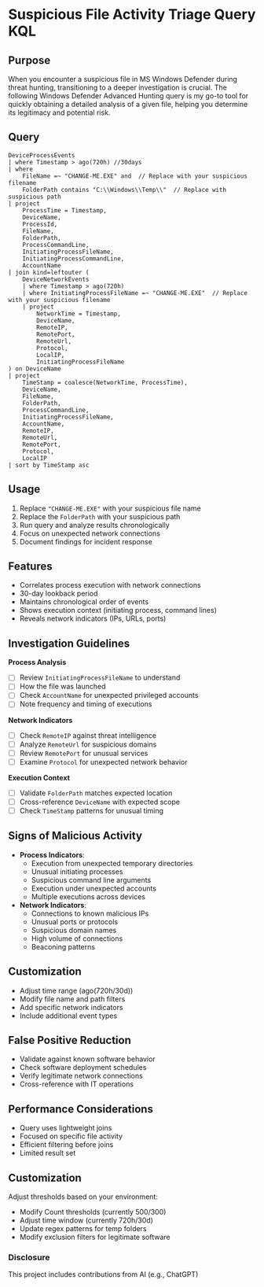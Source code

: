 # Suspicious File Activity Triage Query KQL

## Purpose
When you encounter a suspicious file in MS Windows Defender during threat hunting, transitioning to a deeper investigation is crucial. The following Windows Defender Advanced Hunting query is my go-to tool for quickly obtaining a detailed analysis of a given file, helping you determine its legitimacy and potential risk.

## Query
```kusto
DeviceProcessEvents
| where Timestamp > ago(720h) //30days
| where 
    FileName =~ "CHANGE-ME.EXE" and  // Replace with your suspicious filename
    FolderPath contains "C:\\Windows\\Temp\\"  // Replace with suspicious path
| project
    ProcessTime = Timestamp,
    DeviceName,
    ProcessId,
    FileName,
    FolderPath,
    ProcessCommandLine,
    InitiatingProcessFileName,
    InitiatingProcessCommandLine,
    AccountName
| join kind=leftouter (
    DeviceNetworkEvents
    | where Timestamp > ago(720h)
    | where InitiatingProcessFileName =~ "CHANGE-ME.EXE"  // Replace with your suspicious filename
    | project 
        NetworkTime = Timestamp,
        DeviceName,
        RemoteIP,
        RemotePort,
        RemoteUrl,
        Protocol,
        LocalIP,
        InitiatingProcessFileName
) on DeviceName
| project
    TimeStamp = coalesce(NetworkTime, ProcessTime),
    DeviceName,
    FileName,
    FolderPath,
    ProcessCommandLine,
    InitiatingProcessFileName,
    AccountName,
    RemoteIP,
    RemoteUrl,
    RemotePort,
    Protocol,
    LocalIP
| sort by TimeStamp asc
```
## Usage

1.  Replace `"CHANGE-ME.EXE"` with your suspicious file name
2.  Replace the `FolderPath` with your suspicious path
3.  Run query and analyze results chronologically
4.  Focus on unexpected network connections
5.  Document findings for incident response
## Features

-   Correlates process execution with network connections
-   30-day lookback period
-   Maintains chronological order of events
-   Shows execution context (initiating process, command lines)
-   Reveals network indicators (IPs, URLs, ports)


## Investigation Guidelines
**Process Analysis**

 - [ ] Review `InitiatingProcessFileName` to understand 
 - [ ] How the file was launched
 - [ ] Check `AccountName` for unexpected privileged accounts
 - [ ] Note frequency and timing of executions

**Network Indicators**

 - [ ] Check `RemoteIP` against threat intelligence
 - [ ] Analyze `RemoteUrl` for suspicious domains
 - [ ] Review `RemotePort` for unusual services
 - [ ] Examine `Protocol` for unexpected network behavior

**Execution Context**

 - [ ] Validate `FolderPath` matches expected location 
 - [ ] Cross-reference `DeviceName` with expected scope 
 - [ ] Check `TimeStamp` patterns for  unusual timing

## Signs of Malicious Activity

-   **Process Indicators**:
    -   Execution from unexpected temporary directories
    -   Unusual initiating processes
    -   Suspicious command line arguments
    -   Execution under unexpected accounts
    -   Multiple executions across devices
-   **Network Indicators**:
    -   Connections to known malicious IPs
    -   Unusual ports or protocols
    -   Suspicious domain names
    -   High volume of connections
    -   Beaconing patterns

## Customization
-   Adjust time range (ago(720h/30d))
-   Modify file name and path filters
-   Add specific network indicators
-   Include additional event types
## False Positive Reduction

-   Validate against known software behavior
-   Check software deployment schedules
-   Verify legitimate network connections
-   Cross-reference with IT operations
## Performance Considerations
-   Query uses lightweight joins
-   Focused on specific file activity
-   Efficient filtering before joins
-   Limited result set
## Customization
Adjust thresholds based on your environment:
-   Modify Count thresholds (currently 500/300)
-   Adjust time window (currently 720h/30d)
-   Update regex patterns for temp folders
-   Modify exclusion filters for legitimate software
### Disclosure
This project includes contributions from AI (e.g., ChatGPT)

